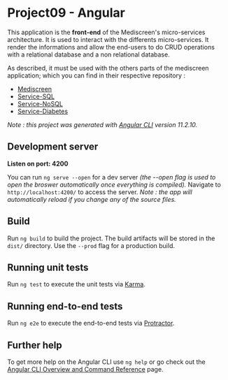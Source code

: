# Project09 - Angular

This application is the **front-end** of the Mediscreen's micro-services architecture.
It is used to interact with the differents micro-services.
It render the informations and allow the end-users to do CRUD operations with a relational database and a non relational database.

As described, it must be used with the others parts of the mediscreen application; which you can find in their respective repository :

* [Mediscreen](https://github.com/Vulala/Project09-Mediscreen "Mediscreen")
* [Service-SQL](https://github.com/Vulala/Project09-Service-SQL "Service-SQL")
* [Service-NoSQL](https://github.com/Vulala/Project09-Service-NoSQL "Service-NoSQL")
* [Service-Diabetes](https://github.com/Vulala/Project09-Service-Diabetes "Service-Diabetes")

*Note : this project was generated with [Angular CLI](https://github.com/angular/angular-cli) version 11.2.10.*

## Development server

**Listen on port: 4200**

You can run `ng serve --open` for a dev server *(the --open flag is used to open the broswer automatically once everything is compiled).* 
Navigate to `http://localhost:4200/` to access the server.
*Note : the app will automatically reload if you change any of the source files.*

## Build

Run `ng build` to build the project. The build artifacts will be stored in the `dist/` directory. Use the `--prod` flag for a production build.

## Running unit tests

Run `ng test` to execute the unit tests via [Karma](https://karma-runner.github.io).

## Running end-to-end tests

Run `ng e2e` to execute the end-to-end tests via [Protractor](http://www.protractortest.org/).

## Further help

To get more help on the Angular CLI use `ng help` or go check out the [Angular CLI Overview and Command Reference](https://angular.io/cli) page.
